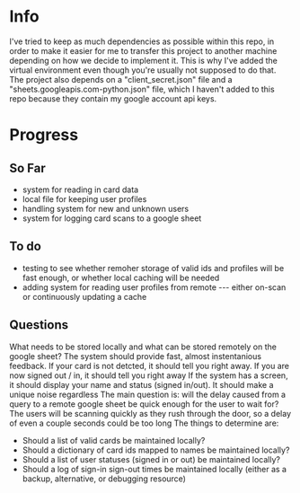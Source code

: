 # Info
I've tried to keep as much dependencies as possible within this repo, in order to make it easier for me to transfer this project to another machine depending on how we decide to implement it.
This is why I've added the virtual environment even though you're usually not supposed to do that.
The project also depends on a "client_secret.json" file and a "sheets.googleapis.com-python.json" file, which I haven't added to this repo because they contain my google account api keys.
# Progress
## So Far
- system for reading in card data
- local file for keeping user profiles
- handling system for new and unknown users
- system for logging card scans to a google sheet

## To do
- testing to see whether remoher storage of valid ids and profiles will be fast enough, or whether local caching will be needed
- adding system for reading user profiles from remote --- either on-scan or continuously updating a cache

## Questions
What needs to be stored locally and what can be stored remotely on the google sheet?
The system should provide fast, almost instentanious feedback.  If your card is not detcted, it should tell you right away.  If you are now signed out / in, it should tell you right away
If the system has a screen, it should display your name and status (signed in/out).  It should make a unique noise regardless
The main question is: will the delay caused from a query to a remote google sheet be quick enough for the user to wait for?
The users will be scanning quickly as they rush through the door, so a delay of even a couple seconds could be too long
The things to determine are:
- Should a list of valid cards be maintained locally?
- Should a dictionary of card ids mapped to names be maintained locally?
- Should a list of user statuses (signed in or out) be maintained locally?
- Should a log of sign-in sign-out times be maintained locally (either as a backup, alternative, or debugging resource)

